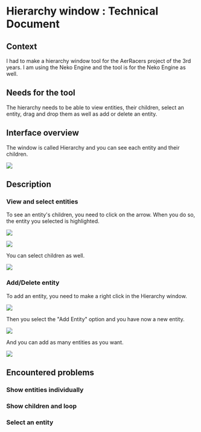 # Hierarchy window : Technical Document
## Context

I had to make a hierarchy window tool for the AerRacers project of the 3rd years. I am using the Neko Engine and the tool is for the Neko Engine as well.

## Needs for the tool

The hierarchy needs to be able to view entities, their children, select an entity, drag and drop them as well as add or delete an entity.

## Interface overview

The window is called Hierarchy and you can see each entity and their children.

![](https://eleonoradps.github.io/BlogpostTool/UM4.PNG)

## Description
### View and select entities
To see an entity's children, you need to click on the arrow. When you do so, the entity you selected is highlighted.

![](https://eleonoradps.github.io/BlogpostTool/UM5.PNG)

![](https://eleonoradps.github.io/BlogpostTool/UM4.PNG)

You can select children as well.

![](https://eleonoradps.github.io/BlogpostTool/UM3.PNG)

### Add/Delete entity

To add an entity, you need to make a right click in the Hierarchy window.

![](https://eleonoradps.github.io/BlogpostTool/UM9.PNG)

Then you select the "Add Entity" option and you have now a new entity.

![](https://eleonoradps.github.io/BlogpostTool/UM10.PNG)

And you can add as many entities as you want.

![](https://eleonoradps.github.io/BlogpostTool/UM11.PNG)

## Encountered problems
### Show entities individually
### Show children and loop
### Select an entity

